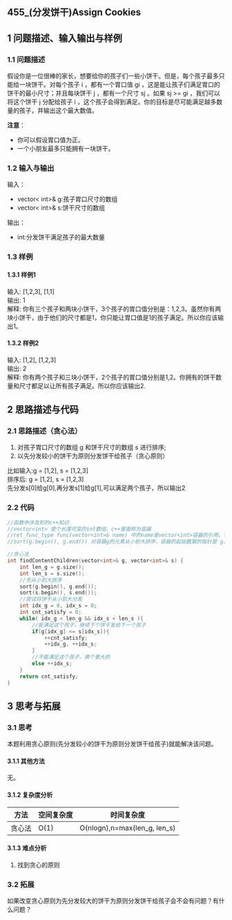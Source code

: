 ## 455_(分发饼干)Assign Cookies
## 1 问题描述、输入输出与样例
### 1.1 问题描述
假设你是一位很棒的家长，想要给你的孩子们一些小饼干。但是，每个孩子最多只能给一块饼干。对每个孩子 i ，都有一个胃口值 gi ，这是能让孩子们满足胃口的饼干的最小尺寸；并且每块饼干 j ，都有一个尺寸 sj 。如果 sj >= gi ，我们可以将这个饼干 j 分配给孩子 i ，这个孩子会得到满足。你的目标是尽可能满足越多数量的孩子，并输出这个最大数值。

__注意__：
* 你可以假设胃口值为正。
* 一个小朋友最多只能拥有一块饼干。
### 1.2 输入与输出
输入：
* vector< int>& g:孩子胃口尺寸的数组
* vector< int>& s:饼干尺寸的数组

输出：
* int:分发饼干满足孩子的最大数量
### 1.3 样例
#### 1.3.1 样例1
输入: [1,2,3], [1,1]<br>
输出: 1<br>
解释: 你有三个孩子和两块小饼干，3个孩子的胃口值分别是：1,2,3。虽然你有两块小饼干，由于他们的尺寸都是1，你只能让胃口值是1的孩子满足。所以你应该输出1。 
#### 1.3.2 样例2
输入: [1,2], [1,2,3]<br>
输出: 2<br>
解释: 你有两个孩子和三块小饼干，2个孩子的胃口值分别是1,2。你拥有的饼干数量和尺寸都足以让所有孩子满足。所以你应该输出2.
## 2 思路描述与代码	
### 2.1 思路描述（贪心法）
1. 对孩子胃口尺寸的数组 g 和饼干尺寸的数组 s 进行排序;
2. 以先分发较小的饼干为原则分发饼干给孩子（贪心原则）

比如输入:g = [1,2], s = [1,2,3]<br>
排序后:  g = [1,2], s = [1,2,3]<br>
先分发s[0]给g[0],再分发s[1]给g[1],可以满足两个孩子，所以输出2
### 2.2 代码
```cpp
//函数中涉及到的c++知识
//vector<int> 是个长度可变的int数组，c++里面称为容器
//ret_func_type func(vector<int>& name) 中的name是vector<int>容器的引用，可以理解为传入一个指针
//sort(g.begin(), g.end()) 对容器g的元素从小到大排序，容器的起始数据的指针是 g.begin(),容器的末尾数据的指针是g.end()

//贪心法
int findContentChildren(vector<int>& g, vector<int>& s) {
    int len_g = g.size();
    int len_s = s.size();
    //先从小到大排序
    sort(g.begin(), g.end());
    sort(s.begin(), s.end());
    //尝试将饼干从小到大分发
    int idx_g = 0, idx_s = 0;
    int cnt_satisfy = 0;
    while( idx_g < len_g && idx_s < len_s ){
        //能满足这个孩子，继续下个饼干发给下一个孩子
        if(g[idx_g] <= s[idx_s]){
            ++cnt_satisfy;
            ++idx_g, ++idx_s;
        }
        //不能满足这个孩子，换个更大的
        else ++idx_s;
    }
    return cnt_satisfy;
}
```
## 3 思考与拓展
### 3.1 思考
本题利用贪心原则(先分发较小的饼干为原则分发饼干给孩子)就能解决该问题。
#### 3.1.1 其他方法
无。
#### 3.1.2 复杂度分析
方法|空间复杂度|时间复杂度
--- | --- | ---
贪心法|O(1)|O(nlogn),n=max(len_g, len_s)
#### 3.1.3 难点分析
1. 找到贪心的原则

### 3.2 拓展
如果改变贪心原则为先分发较大的饼干为原则分发饼干给孩子会不会有问题？有什么问题？
